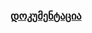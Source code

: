 
### [დოკუმენტაცია](EXPLAIN.md) 

<!-- # დავალება 1

![თუ სურათი არ ჩანს მითხარით](product-date.png)
- პირველ ინფუთში ირჩევთ დამზადების თარიღს
- მეორე ინფუთში წერთ რიცხვს რამდენი დღე აქვს ვადა
- ქვემოთ სიაში წერს დამზადების თარიღს და ასევე თქვენს მიერ დაანგარიშებულ ვადის გასვლის თარიღს -->